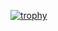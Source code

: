 [![trophy](https://github-profile-trophy.vercel.app/lmillan1ryo-ma)](https://github.com/ryo-ma/github-profile-trophy)

